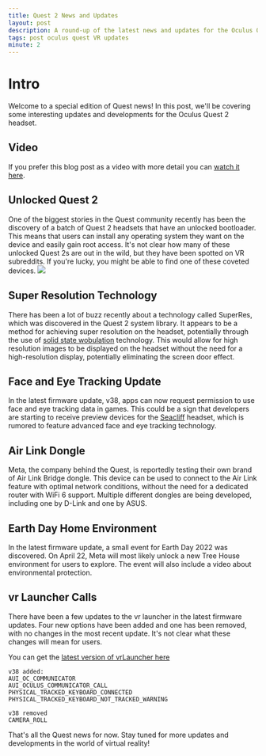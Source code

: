 ```yaml
---
title: Quest 2 News and Updates
layout: post
description: A round-up of the latest news and updates for the Oculus Quest 2 headset, including SuperRes technology, face and eye tracking, and Earth Day events.
tags: post oculus quest VR updates
minute: 2
---
```

# Intro

Welcome to a special edition of Quest news! In this post, we'll be covering some interesting updates and developments for the Oculus Quest 2 headset.

## Video
If you prefer this blog post as a video with more detail you can [watch it here](https://www.youtube.com/watch?v=HoNm6Gi4M2U).

## Unlocked Quest 2

One of the biggest stories in the Quest community recently has been the discovery of a batch of Quest 2 headsets that have an unlocked bootloader. This means that users can install any operating system they want on the device and easily gain root access. It's not clear how many of these unlocked Quest 2s are out in the wild, but they have been spotted on VR subreddits. If you're lucky, you might be able to find one of these coveted devices.
![](https://pbs.twimg.com/media/FPgu99bXMAQgeou?format=jpg)

## Super Resolution Technology

There has been a lot of buzz recently about a technology called SuperRes, which was discovered in the Quest 2 system library. It appears to be a method for achieving super resolution on the headset, potentially through the use of [solid state wobulation](https://www.edn.com/switchable-waveguide-doubles-xr-resolution/) technology. This would allow for high resolution images to be displayed on the headset without the need for a high-resolution display, potentially eliminating the screen door effect.

## Face and Eye Tracking Update

In the latest firmware update, v38, apps can now request permission to use face and eye tracking data in games. This could be a sign that developers are starting to receive preview devices for the [Seacliff](https://cdn.discordapp.com/attachments/867826173613309992/945688623263653958/IMG_0139.png) headset, which is rumored to feature advanced face and eye tracking technology.

## Air Link Dongle

Meta, the company behind the Quest, is reportedly testing their own brand of Air Link Bridge dongle. This device can be used to connect to the Air Link feature with optimal network conditions, without the need for a dedicated router with WiFi 6 support. Multiple different dongles are being developed, including one by D-Link and one by ASUS.

## Earth Day Home Environment

In the latest firmware update, a small event for Earth Day 2022 was discovered. On April 22, Meta will most likely unlock a new Tree House environment for users to explore. The event will also include a video about environmental protection.

## vr Launcher Calls

There have been a few updates to the vr launcher in the latest firmware updates. Four new options have been added and one has been removed, with no changes in the most recent update. It's not clear what these changes will mean for users.

You can get the [latest version of vrLauncher here](https://github.com/basti564/vrLauncher/releases/)

```
v38 added:
AUI_OC_COMMUNICATOR
AUI_OCULUS_COMMUNICATOR_CALL
PHYSICAL_TRACKED_KEYBOARD_CONNECTED
PHYSICAL_TRACKED_KEYBOARD_NOT_TRACKED_WARNING

v38 removed
CAMERA_ROLL
````

That's all the Quest news for now. Stay tuned for more updates and developments in the world of virtual reality!
